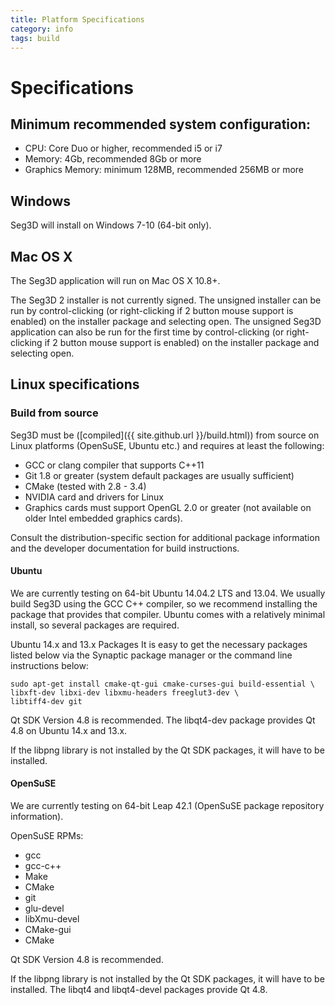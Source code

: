 ```yaml
---
title: Platform Specifications
category: info
tags: build
---
```


# Specifications

## Minimum recommended system configuration:

+ CPU: Core Duo or higher, recommended i5 or i7
+ Memory: 4Gb, recommended 8Gb or more
+ Graphics Memory: minimum 128MB, recommended 256MB or more

## Windows

Seg3D will install on Windows 7-10 (64-bit only).

## Mac OS X

The Seg3D application will run on Mac OS X 10.8+.

The Seg3D 2 installer is not currently signed. The unsigned installer can be run by control-clicking (or right-clicking if 2 button mouse support is enabled) on the installer package and selecting open. The unsigned Seg3D application can also be run for the first time by control-clicking (or right-clicking if 2 button mouse support is enabled) on the installer package and selecting open.

## Linux specifications

### Build from source 

Seg3D must be ([compiled]({{ site.github.url }}/build.html)) from source on Linux platforms (OpenSuSE, Ubuntu etc.) and requires at least the following:

+ GCC or clang compiler that supports C++11
+ Git 1.8 or greater  (system default packages are usually sufficient)
+ CMake (tested with 2.8 - 3.4)
+ NVIDIA card and drivers for Linux
+ Graphics cards must support OpenGL 2.0 or greater (not available on older Intel embedded graphics cards).

Consult the distribution-specific section for additional package information and the developer documentation for build instructions.

#### Ubuntu

We are currently testing on 64-bit Ubuntu 14.04.2 LTS and 13.04. We usually build Seg3D using the GCC C++ compiler, so we recommend installing the package that provides that compiler. Ubuntu comes with a relatively minimal install, so several packages are required.

Ubuntu 14.x and 13.x Packages
It is easy to get the necessary packages listed below via the Synaptic package manager or the command line instructions below:

```
sudo apt-get install cmake-qt-gui cmake-curses-gui build-essential \
libxft-dev libxi-dev libxmu-headers freeglut3-dev \
libtiff4-dev git
```

Qt SDK
Version 4.8 is recommended. The libqt4-dev package provides Qt 4.8 on Ubuntu 14.x and 13.x.

If the libpng library is not installed by the Qt SDK packages, it will have to be installed.

#### OpenSuSE

We are currently testing on 64-bit Leap 42.1 (OpenSuSE package repository information).

OpenSuSE RPMs:

+ gcc
+ gcc-c++
+ Make
+ CMake
+ git
+ glu-devel
+ libXmu-devel
+ CMake-gui
+ CMake

Qt SDK
Version 4.8 is recommended.

If the libpng library is not installed by the Qt SDK packages, it will have to be installed. The libqt4 and libqt4-devel packages provide Qt 4.8.

